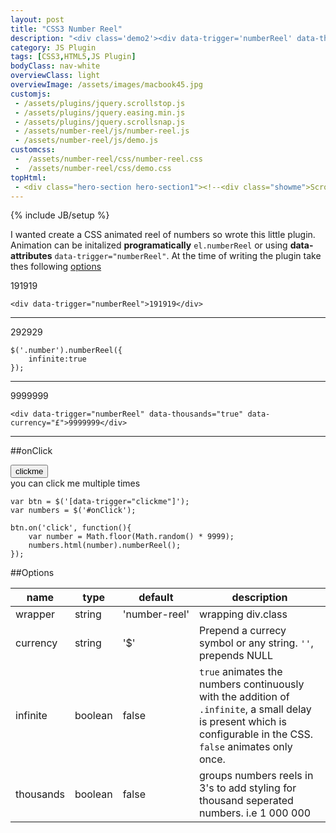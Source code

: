 ```yaml
---
layout: post
title: "CSS3 Number Reel"
description: "<div class='demo2'><div data-trigger='numberReel' data-thousands='true' data-currency='€'>9999999</div></div> A javascript Number Reel plugin using CSS3 anitmations."
category: JS Plugin
tags: [CSS3,HTML5,JS Plugin]
bodyClass: nav-white
overviewClass: light
overviewImage: /assets/images/macbook45.jpg
customjs:
 - /assets/plugins/jquery.scrollstop.js
 - /assets/plugins/jquery.easing.min.js
 - /assets/plugins/jquery.scrollsnap.js
 - /assets/number-reel/js/number-reel.js
 - /assets/number-reel/js/demo.js
customcss:
 -  /assets/number-reel/css/number-reel.css
 -  /assets/number-reel/css/demo.css
topHtml:
 - <div class="hero-section hero-section1"><!--<div class="showme">Scroll down for more examples<br>or</br><a class="btn btn-default" href="#code">just show me the code</a></div>--><div><div data-trigger="numberReel">12345</div><button data-trigger="clickme" type="button" class="btn btn-default btn-outline">Randomise</button></div><a class="fork-me" href="https://github.com/devben/number-real"><img src="https://camo.githubusercontent.com/52760788cde945287fbb584134c4cbc2bc36f904/68747470733a2f2f73332e616d617a6f6e6177732e636f6d2f6769746875622f726962626f6e732f666f726b6d655f72696768745f77686974655f6666666666662e706e67" alt="Fork me on GitHub" data-canonical-src="https://s3.amazonaws.com/github/ribbons/forkme_right_white_ffffff.png"></a></div><!--<div class="hero-section hero-section2 snap"><div></div></div><div class="hero-section hero-section3 snap"><div></div></div><a name="code"></a>-->   
---
```

{% include JB/setup %}

I wanted create a CSS animated reel of numbers so wrote this little plugin. Animation can be initalized **programatically** `el.numberReel` or using **data-attributes** `data-trigger="numberReel"`. At the time of writing the plugin take thes following [options](#options)

<div class="demo"><div data-trigger="numberReel" >191919</div></div>

    <div data-trigger="numberReel">191919</div>

***

<div class="demo"><div class="number">292929</div></div>

    $('.number').numberReel({
        infinite:true
    });

***

<div class="demo2"><div data-trigger="numberReel" data-thousands="true" data-currency="£">9999999</div></div>

    <div data-trigger="numberReel" data-thousands="true" data-currency="£">9999999</div>

***

##onClick

<div class="demo-click">
<div class="button-wrap"><button class="btn btn-primary" data-trigger="clickme" type="button">clickme</button></div>
<div class="demo"><div id="onClick"></div>
</div>
<span class="help-block hide" data-msg="helpText" >you can click me multiple times</span>
</div>


    var btn = $('[data-trigger="clickme"]');
    var numbers = $('#onClick');

    btn.on('click', function(){
        var number = Math.floor(Math.random() * 9999);
        numbers.html(number).numberReel();
    });

##Options

<table class="table">
                <thead>
                    <tr>
                        <th>name</th>
                        <th>type</th>
                        <th>default</th>
                        <th>description</th>
                    </tr>
                </thead>
                <tbody>
                     <tr>
                        <td>wrapper</td>
                        <td>string</td>
                        <td nowrap>'number-reel'</td>
                        <td>wrapping div.class</td>
                    </tr>
                    <tr>
                        <td>currency</td>
                        <td>string</td>
                        <td>'$'</td>
                        <td>Prepend a currecy symbol or any string. <code>''</code>, prepends NULL</td>
                    </tr>
                    <tr>
                        <td>infinite</td>
                        <td>boolean</td>
                        <td>false</td>
                        <td><code>true</code> animates the numbers continuously with the addition of <code>.infinite</code>, a small delay is present which is configurable in the CSS. <code>false</code> animates only once.</td>
                    </tr>
                   <!--  <tr>
                        <td>reelFace</td>
                        <td>number</td>
                        <td>9</td>
                        <td>appends X other numbers, in a random order, to use in the animation</td>
                    </tr> -->
                    <tr>
                        <td>thousands</td>
                        <td>boolean</td>
                        <td>false</td>
                        <td>groups numbers reels in 3's to add styling for thousand seperated numbers. i.e 1 000 000</td>
                    </tr>
                </tbody>
            </table>
